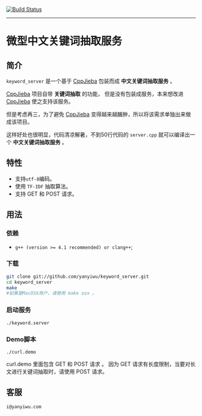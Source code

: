 [![Build Status](https://travis-ci.org/yanyiwu/keyword_server.png?branch=master)](https://travis-ci.org/yanyiwu/keyword_server)
- - -

# 微型中文关键词抽取服务

## 简介

`keyword_server` 是一个基于 [CppJieba] 包装而成 **中文关键词抽取服务** 。

[CppJieba] 项目自带 **关键词抽取** 的功能， 但是没有包装成服务，本来想改进 [CppJieba] 使之支持该服务。

但是考虑再三，为了避免 [CppJieba] 变得越来越臃肿，所以将该需求单独出来做成该项目。

这样好处也很明显，代码清凉解暑，不到50行代码的 `server.cpp` 就可以编译出一个 **中文关键词抽取服务** 。

## 特性

+ 支持`utf-8`编码。
+ 使用 `TF-IDF` 抽取算法。
+ 支持 GET 和 POST 请求。

## 用法

### 依赖

* `g++ (version >= 4.1 recommended) or clang++`;

### 下载

```sh
git clone git://github.com/yanyiwu/keyword_server.git
cd keyword_server
make
#如果是MacOSX用户，请使用 make osx 。
```

### 启动服务

```
./keyword.server
```

### Demo脚本 

```
./curl.demo
```
 
curl.demo 里面包含 GET 和 POST 请求 。
因为 GET 请求有长度限制，当要对长文进行关键词抽取时，请使用 POST 请求。

## 客服

```
i@yanyiwu.com
```

[CppJieba]:https://github.com/yanyiwu/cppjieba
[simhash]:https://github.com/yanyiwu/simhash
